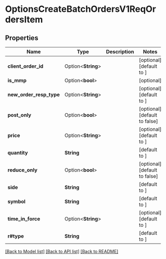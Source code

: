 # OptionsCreateBatchOrdersV1ReqOrdersItem

## Properties

Name | Type | Description | Notes
------------ | ------------- | ------------- | -------------
**client_order_id** | Option<**String**> |  | [optional][default to ]
**is_mmp** | Option<**bool**> |  | [optional]
**new_order_resp_type** | Option<**String**> |  | [optional][default to ]
**post_only** | Option<**bool**> |  | [optional][default to false]
**price** | Option<**String**> |  | [optional][default to ]
**quantity** | **String** |  | [default to ]
**reduce_only** | Option<**bool**> |  | [optional][default to false]
**side** | **String** |  | [default to ]
**symbol** | **String** |  | [default to ]
**time_in_force** | Option<**String**> |  | [optional][default to ]
**r#type** | **String** |  | [default to ]

[[Back to Model list]](../README.md#documentation-for-models) [[Back to API list]](../README.md#documentation-for-api-endpoints) [[Back to README]](../README.md)


